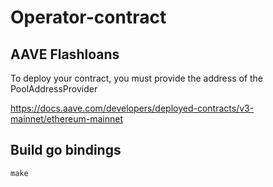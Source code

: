 # Operator-contract


## AAVE Flashloans

To deploy your contract, you must provide the address of the PoolAddressProvider

https://docs.aave.com/developers/deployed-contracts/v3-mainnet/ethereum-mainnet


## Build go bindings

```make```